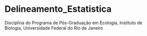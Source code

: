 # Delineamento_Estatistica
Disciplina do Programa de Pós-Graduação em Ecologia, Instituto de Biologia, Universidade Federal do Rio de Janeiro
